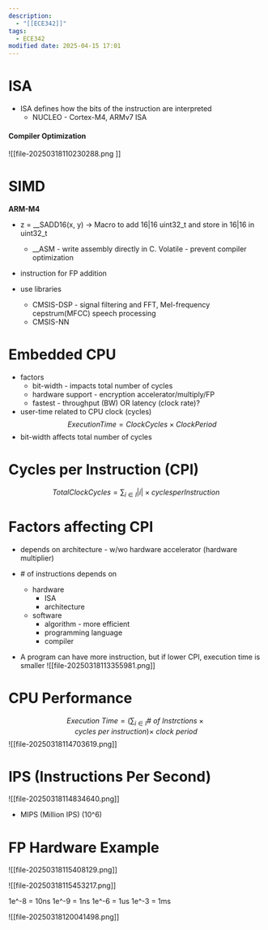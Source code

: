 ```yaml
---
description:
  - "[[ECE342]]"
tags:
  - ECE342
modified date: 2025-04-15 17:01
---
```


# ISA
- ISA defines how the bits of the instruction are interpreted 
	- NUCLEO - Cortex-M4, ARMv7 ISA

#### Compiler Optimization
![[file-20250318110230288.png ]]

# SIMD 

**ARM-M4**
- z = \_\_SADD16(x, y) -> Macro to add 16|16 uint32_t and store in 16|16 in uint32_t
	- \_\_ASM - write assembly directly in C. Volatile - prevent compiler optimization
- instruction for FP addition 

- use libraries
	- CMSIS-DSP - signal filtering and FFT, Mel-frequency cepstrum(MFCC) speech processing
	- CMSIS-NN

# Embedded CPU
- factors 
	- bit-width - impacts total number of cycles 
	- hardware support - encryption accelerator/multiply/FP
	- fastest - throughput (BW) OR latency (clock rate)?
- user-time related to CPU clock (cycles)
$$Execution Time = Clock Cycles \times Clock Period$$
- bit-width affects total number of cycles 

# Cycles per Instruction (CPI)
$$Total Clock Cycles = \sum_{i \in I} |i| \times cycles per Instruction$$

# Factors affecting CPI 
- depends on architecture - w/wo hardware accelerator (hardware multiplier)
- \# of instructions depends on 
	- hardware 
		- ISA
		- architecture 
	- software
		- algorithm - more efficient 
		- programming language 
		- compiler 


- A program can have more instruction, but if lower CPI, execution time is smaller
![[file-20250318113355981.png]]


# CPU Performance
$$Execution\ Time = (\sum_{i \in I} \# \ of \ Instrctions \times cycles \ per \ instruction) \times \ clock \ period$$
![[file-20250318114703619.png]]

# IPS (Instructions Per Second)

![[file-20250318114834640.png]]
- MIPS (Million IPS) (10^6)

# FP Hardware Example
![[file-20250318115408129.png]]


![[file-20250318115453217.png]]

1e^-8 = 10ns
1e^-9 = 1ns
1e^-6 = 1us
1e^-3 = 1ms

![[file-20250318120041498.png]]
